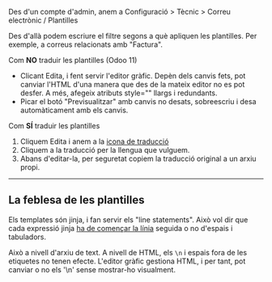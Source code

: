 Des d'un compte d'admin, anem a Configuració > Tècnic > Correu electrònic / Plantilles

Des d'allà podem escriure el filtre segons a què apliquen les plantilles. Per exemple, a correus relacionats amb "Factura".

Com **NO** traduir les plantilles (Odoo 11)
* Clicant Edita, i fent servir l'editor gràfic. Depèn dels canvis fets, pot canviar l'HTML d'una manera que des de la mateix editor no es pot desfer. A més, afegeix atributs style="" llargs i redundants.
* Picar el botó "Previsualitzar" amb canvis no desats, sobreescriu i desa automàticament amb els canvis.

Com **SÍ** traduir les plantilles
1. Cliquem Edita i anem a la [icona de traducció](https://fontawesome.com/v4.7.0/icon/language)
2. Cliquem a la traducció per la llengua que vulguem.
3. Abans d'editar-la, per seguretat copiem la traducció original a un arxiu propi.

---

## La feblesa de les plantilles

Els templates són jinja, i fan servir els "line statements". Això vol dir que cada expressió jinja [ha de començar la línia](https://jinja.palletsprojects.com/en/2.10.x/templates/#line-statements) seguida o no d'espais i tabuladors. 

Això a nivell d'arxiu de text. A nivell de HTML, els `\n` i espais fora de les etiquetes no tenen efecte. L'editor gràfic gestiona HTML, i per tant, pot canviar o no els '\n' sense mostrar-ho visualment.